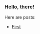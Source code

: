 ### Hello, there!

Here are posts:
- [First](https://varshav0119.github.io/thoughts.bak/ttlp-eportfolio/first)